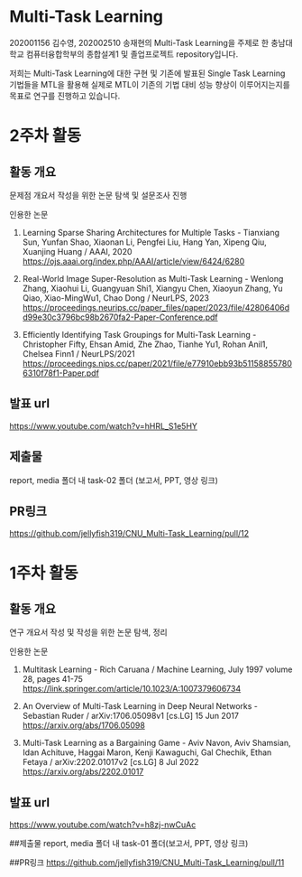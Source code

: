 # Multi-Task Learning

202001156 김수영, 202002510 송재현의 Multi-Task Learning을 주제로 한 충남대학교 컴퓨터융합학부의 종합설계1 및 졸업프로젝트 repository입니다.

저희는 Multi-Task Learning에 대한 구현 및 기존에 발표된 Single Task Learning 기법들을 MTL을 활용해 실제로 MTL이 기존의 기법 대비 성능 향상이 이루어지는지를 목표로 연구를 진행하고 있습니다.

# 2주차 활동

## 활동 개요

문제점 개요서 작성을 위한 논문 탐색 및 설문조사 진행

인용한 논문
  1. Learning Sparse Sharing Architectures for Multiple Tasks - Tianxiang Sun, Yunfan Shao, Xiaonan Li, Pengfei Liu, Hang Yan, Xipeng Qiu, Xuanjing Huang / AAAI, 2020
  https://ojs.aaai.org/index.php/AAAI/article/view/6424/6280
  
  2. Real-World Image Super-Resolution as Multi-Task Learning - Wenlong Zhang, Xiaohui Li, Guangyuan Shi1, Xiangyu Chen, Xiaoyun Zhang, Yu Qiao, Xiao-MingWu1, Chao Dong / NeurLPS, 2023
  https://proceedings.neurips.cc/paper_files/paper/2023/file/42806406dd99e30c3796bc98b2670fa2-Paper-Conference.pdf
  
  3. Efficiently Identifying Task Groupings for Multi-Task Learning - Christopher Fifty, Ehsan Amid, Zhe Zhao, Tianhe Yu1, Rohan Anil1, Chelsea Finn1 / NeurLPS/2021
  https://proceedings.nips.cc/paper/2021/file/e77910ebb93b511588557806310f78f1-Paper.pdf
  
## 발표 url

https://www.youtube.com/watch?v=hHRL_S1e5HY

## 제출물

report, media 폴더 내 task-02 폴더 (보고서, PPT, 영상 링크)

## PR링크

https://github.com/jellyfish319/CNU_Multi-Task_Learning/pull/12

# 1주차 활동

## 활동 개요

연구 개요서 작성 및 작성을 위한 논문 탐색, 정리

인용한 논문
1. Multitask Learning - Rich Caruana / Machine Learning, July 1997 volume 28, pages 41-75
https://link.springer.com/article/10.1023/A:1007379606734

2. An Overview of Multi-Task Learning in Deep Neural Networks - Sebastian Ruder / arXiv:1706.05098v1 [cs.LG] 15 Jun 2017
https://arxiv.org/abs/1706.05098

3. Multi-Task Learning as a Bargaining Game - Aviv Navon, Aviv Shamsian, Idan Achituve, Haggai Maron, Kenji Kawaguchi, Gal Chechik, Ethan Fetaya / arXiv:2202.01017v2 [cs.LG] 8 Jul 2022
https://arxiv.org/abs/2202.01017

## 발표 url
https://www.youtube.com/watch?v=h8zj-nwCuAc

##제출물
report, media 폴더 내 task-01 폴더(보고서, PPT, 영상 링크)

##PR링크
https://github.com/jellyfish319/CNU_Multi-Task_Learning/pull/11
